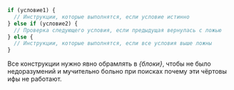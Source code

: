 ```js
if (условие1) {
  // Инструкции, которые выполнятся, если условие истинно
} else if (условие2) {
  // Проверка следующего условия, если предыдущая вернулась с ложью
} else {
  // Инструкции, которые выполнятся, если все условия выше ложны
}
```

Все конструкции нужно явно обрамлять в *{блоки}*, чтобы не было недоразумений и мучительно больно при поисках почему эти чёртовы ифы не работают.